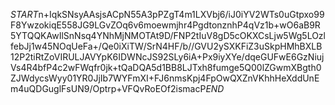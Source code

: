$START$n+IqkSNsyAAsjsACpN55A3pPZgT4m1LXVbj6/iJ0iYV2WTs0uGtpxo99F8YwzokiqE558JG9LGvZOq6v6moewmjhr4PgdtonznhP4qVz1b+wO6aB9R5YTQQKAwIlSnNsq4YNhMjNMOTAt9D/FNP2tIuV8gD5cOKXCsLjw5Wg5LOzlfebJj1w45NOqUeFa+/Qe0iXiTW/SrN4HF/b//GVU2ySXKFiZ3uSkpHMhBXLB12P2tiRtZoVIRULJAVYpK6IDWNcJS92SLy6iA+Px9iyXYe/dqeGUFwE6GzNiujVs4R4bfP4c2wFWqfr0jk+tQaDQA5d1BB8LJTxh8fumge5Q00lZGwmXBgth0ZJWdycsWyy01YR0JjIb7WYFmXI+FJ6nmsKpj4FpOwQXZnVKhhHeXddUnEm4uQDGuglFsUN9/Optrp+VFQvRoEOf2ismacP$END$